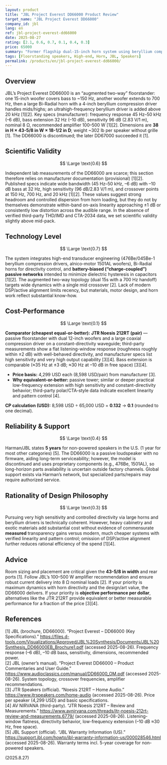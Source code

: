 ```yaml
---
layout: product
title: "JBL Project Everest DD66000 Product Review"
target_name: "JBL Project Everest DD66000"
company_id: jbl
lang: en
ref: jbl-project-everest-dd66000
date: 2025-08-27
rating: [2.1, 0.6, 0.7, 0.1, 0.4, 0.3]
price: 65000
summary: "Former flagship dual-15-inch horn system using beryllium compression drivers and battery-biased (“charge-coupled”) passive networks. Tremendous headroom and controlled directivity, but extremely poor cost-performance versus cheaper designs that match or exceed measured capability."
tags: [Floorstanding speakers, High-end, Horn, JBL, Speakers]
permalink: /products/en/jbl-project-everest-dd66000/
---
```

## Overview

JBL’s Project Everest DD66000 is an “augmented two-way” floorstander: one 15-inch woofer covers bass to ~150 Hz, another woofer extends to 700 Hz, then a large Bi-Radial horn with a 4-inch beryllium compression driver handles mids/highs; an ultrahigh-frequency beryllium driver is added above 20 kHz [1][2]. Key specs (manufacturer): frequency response 45 Hz–50 kHz (–6 dB), bass extension 32 Hz (–10 dB), sensitivity 96 dB (2.83 V/1 m), nominal 8 Ω, recommended amplifier 100–500 W [1][2]. Dimensions are **38 in H × 43-5/8 in W × 18-1/2 in D**; weight ~302 lb per speaker without grille [1]. The DD66000 is discontinued; the later DD67000 succeeded it [1].

## Scientific Validity

$$ \Large \text{0.6} $$

Independent lab measurements of the DD66000 are scarce; this section therefore relies on manufacturer documentation (provisional) [1][2]. Published specs indicate wide bandwidth (45 Hz–50 kHz, –6 dB) with –10 dB bass at 32 Hz, high sensitivity (96 dB/2.83 V/1 m), and crossover points at 150 Hz, 700 Hz, and 20 kHz [1][2]. These values suggest strong headroom and controlled dispersion from horn loading, but they do not by themselves demonstrate within-band on-axis linearity approaching ±1 dB or consistently low distortion across the audible range. In the absence of verified third-party THD/IMD and CTA-2034 data, we set scientific validity slightly above mid-pack.

## Technology Level

$$ \Large \text{0.7} $$

The system integrates high-end transducer engineering (476Be/045Be-1 beryllium compression drivers, alnico-motor 1501AL woofers), Bi-Radial horns for directivity control, and **battery-biased (“charge-coupled”) passive networks** intended to minimize dielectric hysteresis in capacitors [1][2]. The augmented two-way topology (dual 15s with a 700 Hz handoff) targets wide dynamics with a single mid crossover [2]. Lack of modern DSP/active alignment limits recency, but materials, motor design, and horn work reflect substantial know-how.

## Cost-Performance

$$ \Large \text{0.1} $$

**Comparator (cheapest equal-or-better):** **JTR Noesis 212RT (pair)** — passive floorstander with dual 12-inch woofers and a large coaxial compression driver on a constant-directivity waveguide; third-party measurements show a flat listening-window response (roughness roughly within ±2 dB) with well-behaved directivity, and manufacturer specs list high sensitivity and very high output capability [3][4]. Bass extension is comparable (≈35 Hz at ±3 dB; ≈30 Hz at –10 dB in free space) [3][4].

- **Price basis:** 4,299 USD each (8,598 USD/pair) from manufacturer [3].  
- **Why equivalent-or-better:** passive tower; similar or deeper practical low-frequency extension with high sensitivity and constant-directivity behavior; third-party polar/CTA-style data indicate excellent linearity and pattern control [4].

**CP calculation (USD):** 8,598 USD ÷ 65,000 USD = **0.132** → **0.1** (rounded to one decimal).  

## Reliability & Support

$$ \Large \text{0.4} $$

Harman/JBL states **5 years** for non-powered speakers in the U.S. (1 year for most other categories) [5]. The DD66000 is a passive loudspeaker with no firmware, aiding long-term serviceability; however, the model is discontinued and uses proprietary components (e.g., 476Be, 1501AL), so long-horizon parts availability is uncertain outside factory channels. Global support exists via Harman’s network, but specialized parts/repairs may require authorized service.

## Rationality of Design Philosophy

$$ \Large \text{0.3} $$

Pursuing very high sensitivity and controlled directivity via large horns and beryllium drivers is technically coherent. However, heavy cabinetry and exotic materials add substantial cost without evidence of commensurate **measured** transparency gains versus modern, much cheaper systems with verified linearity and pattern control; omission of DSP/active alignment further reduces rational efficiency of the spend [1][4].

## Advice

Room sizing and placement are critical given the **43-5/8 in width** and rear ports [1]. Follow JBL’s 100–500 W amplifier recommendation and ensure robust current delivery into 8 Ω nominal loads [2]. If your priority is maximum dynamics with horn directivity and the design/art value, the DD66000 delivers. If your priority is **objective performance per dollar**, alternatives like the JTR 212RT provide equivalent or better measurable performance for a fraction of the price [3][4].

## References

[1] JBL (brochure, DD66000). “Project Everest – DD66000 (Key Specifications).” https://files.d-tools.com/Visualizations/Approved/JBL%20Synthesis/Documents/JBL%20Synthesis_DD66000EB_Brochure1.pdf (accessed 2025-08-26). Frequency response (–6 dB), –10 dB bass, sensitivity, dimensions, recommended power.  
[2] JBL (owner’s manual). “Project Everest DD66000 – Product Commentaries and User Guide.” https://www.audioclassics.com/manual/DD66000_OM.pdf (accessed 2025-08-26). System topology, crossover frequencies, amplifier recommendations.  
[3] JTR Speakers (official). “Noesis 212RT – Home Audio.” https://www.jtrspeakers.com/home-audio (accessed 2025-08-26). Price per speaker (4,299 USD) and basic specifications.  
[4] AV NIRVANA (third-party). “JTR Noesis 212RT – Review and Measurements.” https://www.avnirvana.com/threads/jtr-noesis-212rt-review-and-measurements.6779/ (accessed 2025-08-26). Listening-window flatness, directivity behavior, low-frequency extension (–10 dB ≈30 Hz, free space).  
[5] JBL Support (official). “JBL Warranty Information (US).” https://support.jbl.com/howto/jbl-warranty-information-us/000028546.html (accessed 2025-08-26). Warranty terms incl. 5-year coverage for non-powered speakers.

(2025.8.27)

